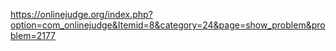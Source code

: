 https://onlinejudge.org/index.php?option=com_onlinejudge&Itemid=8&category=24&page=show_problem&problem=2177

